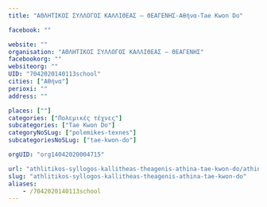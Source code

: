 ```yaml
---
title: "ΑΘΛΗΤΙΚΟΣ ΣΥΛΛΟΓΟΣ ΚΑΛΛΙΘΕΑΣ – ΘΕΑΓΕΝΗΣ-Αθήνα-Tae Kwon Do"

facebook: ""

website: ""
organisation: "ΑΘΛΗΤΙΚΟΣ ΣΥΛΛΟΓΟΣ ΚΑΛΛΙΘΕΑΣ – ΘΕΑΓΕΝΗΣ"
facebookorg: ""
websiteorg: ""
UID: "7042020140113school"
cities: ["Αθήνα"]
perioxi: ""
address: ""

places: [""]
categories: ["Πολεμικές τέχνες"]
subcategories: ["Tae Kwon Do"]
categoryNoSLug: ["polemikes-texnes"]
subcategoriesNoSLug: ["tae-kwon-do"]

orgUID: "org14042020004715"

url: "athlitikos-syllogos-kallitheas-theagenis-athina-tae-kwon-do/athina"
slug: "athlitikos-syllogos-kallitheas-theagenis-athina-tae-kwon-do"
aliases:
    - /7042020140113school
---
```





